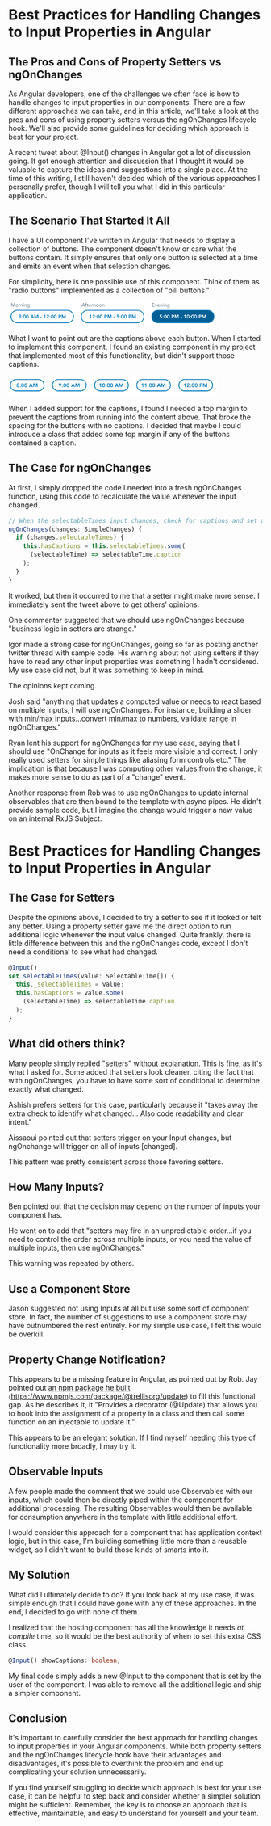# Best Practices for Handling Changes to Input Properties in Angular

## The Pros and Cons of Property Setters vs ngOnChanges

As Angular developers, one of the challenges we often face is how to handle changes to input properties in our components. There are a few different approaches we can take, and in this article, we'll take a look at the pros and cons of using property setters versus the ngOnChanges lifecycle hook. We'll also provide some guidelines for deciding which approach is best for your project.

A recent tweet about @Input() changes in Angular got a lot of discussion going. It got enough attention and discussion that I thought it would be valuable to capture the ideas and suggestions into a single place. At the time of this writing, I still haven't decided which of the various approaches I personally prefer, though I will tell you what I did in this particular application.

## The Scenario That Started It All

I have a UI component I've written in Angular that needs to display a collection of buttons. The component doesn't know or care what the buttons contain. It simply ensures that only one button is selected at a time and emits an event when that selection changes.

For simplicity, here is one possible use of this component. Think of them as "radio buttons" implemented as a collection of "pill buttons."

![Figure 12-1](image-12.png)

What I want to point out are the captions above each button. When I started to implement this component, I found an existing component in my project that implemented most of this functionality, but didn't support those captions.

![Figure 12-2](image-13.png)

When I added support for the captions, I found I needed a top margin to prevent the captions from running into the content above. That broke the spacing for the buttons with no captions. I decided that maybe I could introduce a class that added some top margin if any of the buttons contained a caption.

## The Case for ngOnChanges

At first, I simply dropped the code I needed into a fresh ngOnChanges function, using this code to recalculate the value whenever the input changed.

```typescript
// When the selectableTimes input changes, check for captions and set a local variable if any are found.
ngOnChanges(changes: SimpleChanges) {
  if (changes.selectableTimes) {
    this.hasCaptions = this.selectableTimes.some(
      (selectableTime) => selectableTime.caption
    );
  }
}
```

It worked, but then it occurred to me that a setter might make more sense. I immediately sent the tweet above to get others' opinions.

One commenter suggested that we should use ngOnChanges because "business logic in setters are strange."

Igor made a strong case for ngOnChanges, going so far as posting another twitter thread with sample code. His warning about not using setters if they have to read any other input properties was something I hadn't considered. My use case did not, but it was something to keep in mind.

The opinions kept coming.

Josh said "anything that updates a computed value or needs to react based on multiple inputs, I will use ngOnChanges. For instance, building a slider with min/max inputs...convert min/max to numbers, validate range in ngOnChanges."

Ryan lent his support for ngOnChanges for my use case, saying that I should use "OnChange for inputs as it feels more visible and correct. I only really used setters for simple things like aliasing form controls etc." The implication is that because I was computing other values from the change, it makes more sense to do as part of a "change" event.

Another response from Rob was to use ngOnChanges to update internal observables that are then bound to the template with async pipes. He didn't provide sample code, but I imagine the change would trigger a new value on an internal RxJS Subject.

# Best Practices for Handling Changes to Input Properties in Angular

## The Case for Setters

Despite the opinions above, I decided to try a setter to see if it looked or felt any better. Using a property setter gave me the direct option to run additional logic whenever the input value changed. Quite frankly, there is little difference between this and the ngOnChanges code, except I don't need a conditional to see what had changed.

```typescript
@Input()
set selectableTimes(value: SelectableTime[]) {
  this._selectableTimes = value;
  this.hasCaptions = value.some(
    (selectableTime) => selectableTime.caption
  );
}
```

## What did others think?

Many people simply replied "setters" without explanation. This is fine, as it's what I asked for. Some added that setters look cleaner, citing the fact that with ngOnChanges, you have to have some sort of conditional to determine exactly what changed.

Ashish prefers setters for this case, particularly because it "takes away the extra check to identify what changed... Also code readability and clear intent."

Aissaoui pointed out that setters trigger on your Input changes, but ngOnchange will trigger on all of inputs [changed].

This pattern was pretty consistent across those favoring setters.

## How Many Inputs?

Ben pointed out that the decision may depend on the number of inputs your component has.

He went on to add that "setters may fire in an unpredictable order...if you need to control the order across multiple inputs, or you need the value of multiple inputs, then use ngOnChanges."

This warning was repeated by others.

## Use a Component Store

Jason suggested not using Inputs at all but use some sort of component store. In fact, the number of suggestions to use a component store may have outnumbered the rest entirely. For my simple use case, I felt this would be overkill.

## Property Change Notification?

This appears to be a missing feature in Angular, as pointed out by Rob. Jay pointed out [an npm package he built](https://www.npmjs.com/package/@trellisorg/update) (https://www.npmjs.com/package/@trellisorg/update) to fill this functional gap. As he describes it, it "Provides a decorator (@Update) that allows you to hook into the assignment of a property in a class and then call some function on an injectable to update it."

This appears to be an elegant solution. If I find myself needing this type of functionality more broadly, I may try it.

## Observable Inputs

A few people made the comment that we could use Observables with our inputs, which could then be directly piped within the component for additional processing. The resulting Observables would then be available for consumption anywhere in the template with little additional effort.

I would consider this approach for a component that has application context logic, but in this case, I'm building something little more than a reusable widget, so I didn't want to build those kinds of smarts into it.

## My Solution

What did I ultimately decide to do? If you look back at my use case, it was simple enough that I could have gone with any of these approaches. In the end, I decided to go with none of them.

I realized that the hosting component has all the knowledge it needs _at compile_ time, so it would be the best authority of when to set this extra CSS class.

```typescript
@Input() showCaptions: boolean;
```

My final code simply adds a new @Input to the component that is set by the user of the component. I was able to remove all the additional logic and ship a simpler component.

## Conclusion

It's important to carefully consider the best approach for handling changes to input properties in your Angular components. While both property setters and the ngOnChanges lifecycle hook have their advantages and disadvantages, it's possible to overthink the problem and end up complicating your solution unnecessarily.

If you find yourself struggling to decide which approach is best for your use case, it can be helpful to step back and consider whether a simpler solution might be sufficient. Remember, the key is to choose an approach that is effective, maintainable, and easy to understand for yourself and your team.
